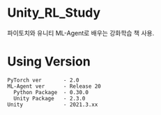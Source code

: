 # Unity_RL_Study
파이토치와 유니티 ML-Agent로 배우는 강화학습 책 사용.

# Using Version
```
PyTorch ver       - 2.0
ML-Agent ver      - Release 20
  Python Package  - 0.30.0
  Unity Package   - 2.3.0
Unity             - 2021.3.xx
```
